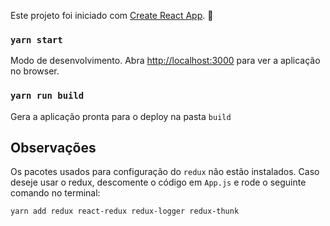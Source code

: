 Este projeto foi iniciado com [Create React App](https://github.com/facebookincubator/create-react-app). 🚀


### `yarn start`

Modo de desenvolvimento.
Abra [http://localhost:3000](http://localhost:3000) para ver a aplicação no browser.

### `yarn run build`

Gera a aplicação pronta para o deploy na pasta `build`

## Observações

Os pacotes usados para configuração do `redux` não estão instalados.
Caso deseje usar o redux, descomente o código em `App.js` e rode o seguinte comando no terminal:

`yarn add redux react-redux redux-logger redux-thunk`
